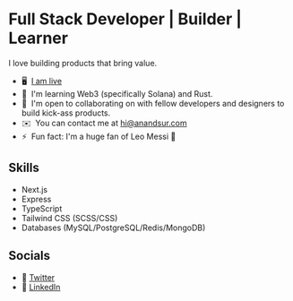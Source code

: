 # Full Stack Developer | Builder | Learner

I love building products that bring value.

- 🖥️  [I am live](https://anandsur.com)
- 🧠  I'm learning Web3 (specifically Solana) and Rust.
- 🤝  I'm open to collaborating on with fellow developers and designers to build kick-ass products.
- ✉️  You can contact me at [hi@anandsur.com](mailto:hi@anandsur.com)
- ⚡  Fun fact: I'm a huge fan of Leo Messi 🐐

## Skills

- Next.js
- Express
- TypeScript
- Tailwind CSS (SCSS/CSS)
- Databases (MySQL/PostgreSQL/Redis/MongoDB)

## Socials

- 🐥 [Twitter](https://www.twitter.com/spiritanand)
- 💼 [LinkedIn](https://www.linkedin.com/in/spiritanand/)
